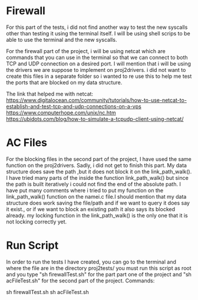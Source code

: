 

# Firewall

For this part of the tests, i did not find another way to test the new syscalls other than
testing it using the terminal itself. I will be using shell scrips to be able to use the terminal
and the new syscalls.

For the firewall part of the project, i  will be using netcat which are commands that you can
use in the terminal so that we can connect to both TCP and UDP connection on a desired port.
I will mention that i will be using the drivers we are suppose to implement on proj2drivers.
i did not want to create this files in a separate folder so i wanted to re use this to help me
test the ports that are blocked on my data structure.

The link that helped me with netcat:
https://www.digitalocean.com/community/tutorials/how-to-use-netcat-to-establish-and-test-tcp-and-udp-connections-on-a-vps
https://www.computerhope.com/unix/nc.htm
https://ubidots.com/blog/how-to-simulate-a-tcpudp-client-using-netcat/

# AC Files

For the blocking files in the second part of the project, I have used the same function on the
proj2drivers. Sadly, i did not get to finish this part. My data structure does save the path ,but it does not block it on
the link_path_walk(). I have tried many parts of the inside the function link_path_walk() but since the path is built iteratively i could not find the end of the absolute path. I have put many comments where i tried to put
my function on the link_path_walk() function on the namei.c file.I should mention that my data structure does work saving the file/path and if we want to query it does say it exist., or if we want to block an existing path it also says its blocked already. my locking function in the link_path_walk()  is the only one that it is not locking correctly yet.


# Run Script

In order to run the tests I have created, you can go to the terminal and where the file are in the directory proj2tests/
you must run this script as root and you type "sh firewallTest.sh" for the part part one of the project and "sh acFileTest.sh" for the second part of the project.
Commands:

sh firewallTest.sh
sh acFileTest.sh
